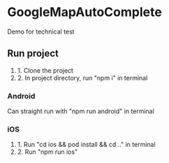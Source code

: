 # GoogleMapAutoComplete
Demo for technical test

<h2>Run project</h2>
<ol>
  <li>1. Clone the project</li>
  <li>2. In project directory, run "npm i" in terminal</li>
</ol>

<h3>Android</h3>
Can straight run with "npm run android" in terminal

<h3>iOS</h3>
<ol>
  <li>1. Run "cd ios && pod install && cd .." in terminal</li>
  <li>2. Run "npm run ios"</li>
</ol>


